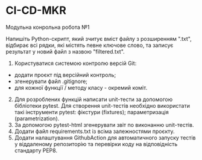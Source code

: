 # CI-CD-MKR

Модульна конрольна робота №1

Напишіть Python-скрипт, який зчитує вміст файлу з розширенням ".txt", відбирає всі рядки, які містять певне ключове слово, та записує результат у новий файл з назвою "filtered.txt".

1. Користуватися системою контролю версій Git:
 - додати проєкт під версійний контроль;
 - згенерувати файл .gitignore;
 - для кожної функції / методу класу - окремий коміт.
2. Для розроблених функцій написати unit-тести за допомогою бібліотеки pytest.
Для створення unit-тестів необхідно використати такі інструменти pytest: фікстури (fixtures); параметризація (parametrization).
3. За допомогою pytest-html згенерувати звіт по виконанню unit-тестів.
4. Додати файл requirements.txt із всіма залежностями проєкту.
5. Додати налаштування GithubAction для автоматичного запуску тестів у віддаленому репозиторію та перевірки коду на відповідність стандарту РЕP8.